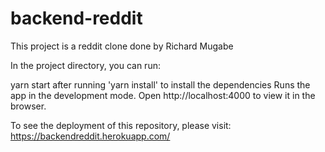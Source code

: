 # backend-reddit

This project is a reddit clone done by Richard Mugabe

In the project directory, you can run:

yarn start after running 'yarn install' to install the dependencies
Runs the app in the development mode.
Open http://localhost:4000 to view it in the browser.

To see the deployment of this repository, please visit: https://backendreddit.herokuapp.com/
